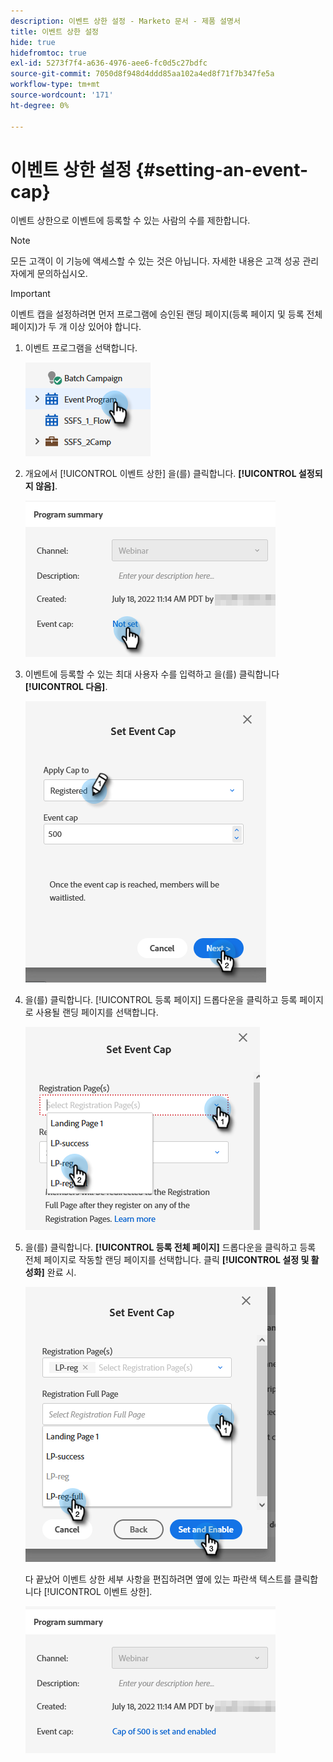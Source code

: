 ```yaml
---
description: 이벤트 상한 설정 - Marketo 문서 - 제품 설명서
title: 이벤트 상한 설정
hide: true
hidefromtoc: true
exl-id: 5273f7f4-a636-4976-aee6-fc0d5c27bdfc
source-git-commit: 7050d8f948d4ddd85aa102a4ed8f71f7b347fe5a
workflow-type: tm+mt
source-wordcount: '171'
ht-degree: 0%

---
```


# 이벤트 상한 설정 {#setting-an-event-cap}

이벤트 상한으로 이벤트에 등록할 수 있는 사람의 수를 제한합니다.

>[!NOTE]
>
>모든 고객이 이 기능에 액세스할 수 있는 것은 아닙니다. 자세한 내용은 고객 성공 관리자에게 문의하십시오.

>[!IMPORTANT]
>이벤트 캡을 설정하려면 먼저 프로그램에 승인된 랜딩 페이지(등록 페이지 및 등록 전체 페이지)가 두 개 이상 있어야 합니다.

1. 이벤트 프로그램을 선택합니다.

   ![](assets/setting-an-event-cap-1.png)

1. 개요에서 [!UICONTROL 이벤트 상한] 을(를) 클릭합니다. **[!UICONTROL 설정되지 않음]**.

   ![](assets/setting-an-event-cap-2.png)

1. 이벤트에 등록할 수 있는 최대 사용자 수를 입력하고 을(를) 클릭합니다 **[!UICONTROL 다음]**.

   ![](assets/setting-an-event-cap-3.png)

1. 을(를) 클릭합니다. [!UICONTROL 등록 페이지] 드롭다운을 클릭하고 등록 페이지로 사용될 랜딩 페이지를 선택합니다.

   ![](assets/setting-an-event-cap-4.png)

1. 을(를) 클릭합니다. **[!UICONTROL 등록 전체 페이지]** 드롭다운을 클릭하고 등록 전체 페이지로 작동할 랜딩 페이지를 선택합니다. 클릭 **[!UICONTROL 설정 및 활성화]** 완료 시.

   ![](assets/setting-an-event-cap-5.png)

   다 끝났어 이벤트 상한 세부 사항을 편집하려면 옆에 있는 파란색 텍스트를 클릭합니다 [!UICONTROL 이벤트 상한].

   ![](assets/setting-an-event-cap-6.png)
